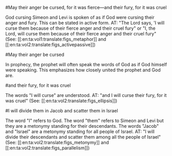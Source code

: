 #May their anger be cursed, for it was fierce—and their fury, for it was cruel

God cursing Simeon and Levi is spoken of as if God were cursing their anger and fury. This can be stated in active form. AT: "The Lord says, 'I will curse them because of their fierce anger and their cruel fury" or "I, the Lord, will curse them because of their fierce anger and their cruel fury" (See: [[:en:ta:vol1:translate:figs_metaphor]] and [[:en:ta:vol2:translate:figs_activepassive]])

#May their anger be cursed

In prophecy, the prophet will often speak the words of God as if God himself were speaking. This emphasizes how closely united the prophet and God are.

#and their fury, for it was cruel

The words "I will curse" are understood. AT: "and I will curse their fury, for it was cruel" (See: [[:en:ta:vol2:translate:figs_ellipsis]])

#I will divide them in Jacob and scatter them in Israel

The word "I" refers to God. The word "them" refers to Simeon and Levi but they are a metonymy standing for their descendants. The words "Jacob" and "Israel" are a metonymy standing for all people of Israel. AT: "I will divide their descendants and scatter them among all the people of Israel" (See: [[:en:ta:vol2:translate:figs_metonymy]] and [[:en:ta:vol2:translate:figs_parallelism]])